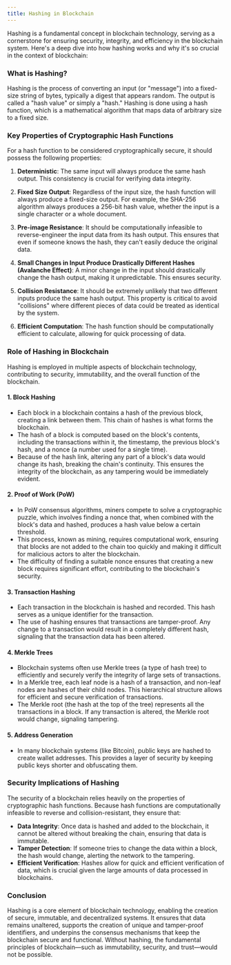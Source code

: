 ```yaml
---
title: Hashing in Blockchain
---
```

Hashing is a fundamental concept in blockchain technology, serving as a cornerstone for ensuring security, integrity, and efficiency in the blockchain system. Here's a deep dive into how hashing works and why it's so crucial in the context of blockchain:
### What is Hashing?

Hashing is the process of converting an input (or "message") into a fixed-size string of bytes, typically a digest that appears random. The output is called a "hash value" or simply a "hash." Hashing is done using a hash function, which is a mathematical algorithm that maps data of arbitrary size to a fixed size.

### Key Properties of Cryptographic Hash Functions

For a hash function to be considered cryptographically secure, it should possess the following properties:

1. **Deterministic**: The same input will always produce the same hash output. This consistency is crucial for verifying data integrity.

2. **Fixed Size Output**: Regardless of the input size, the hash function will always produce a fixed-size output. For example, the SHA-256 algorithm always produces a 256-bit hash value, whether the input is a single character or a whole document.

3. **Pre-image Resistance**: It should be computationally infeasible to reverse-engineer the input data from its hash output. This ensures that even if someone knows the hash, they can't easily deduce the original data.

4. **Small Changes in Input Produce Drastically Different Hashes (Avalanche Effect)**: A minor change in the input should drastically change the hash output, making it unpredictable. This ensures security.

5. **Collision Resistance**: It should be extremely unlikely that two different inputs produce the same hash output. This property is critical to avoid "collisions" where different pieces of data could be treated as identical by the system.

6. **Efficient Computation**: The hash function should be computationally efficient to calculate, allowing for quick processing of data.

### Role of Hashing in Blockchain

Hashing is employed in multiple aspects of blockchain technology, contributing to security, immutability, and the overall function of the blockchain.

#### 1. **Block Hashing**
   - Each block in a blockchain contains a hash of the previous block, creating a link between them. This chain of hashes is what forms the blockchain.
   - The hash of a block is computed based on the block's contents, including the transactions within it, the timestamp, the previous block's hash, and a nonce (a number used for a single time).
   - Because of the hash link, altering any part of a block's data would change its hash, breaking the chain's continuity. This ensures the integrity of the blockchain, as any tampering would be immediately evident.

#### 2. **Proof of Work (PoW)**
   - In PoW consensus algorithms, miners compete to solve a cryptographic puzzle, which involves finding a nonce that, when combined with the block's data and hashed, produces a hash value below a certain threshold.
   - This process, known as mining, requires computational work, ensuring that blocks are not added to the chain too quickly and making it difficult for malicious actors to alter the blockchain.
   - The difficulty of finding a suitable nonce ensures that creating a new block requires significant effort, contributing to the blockchain's security.

#### 3. **Transaction Hashing**
   - Each transaction in the blockchain is hashed and recorded. This hash serves as a unique identifier for the transaction.
   - The use of hashing ensures that transactions are tamper-proof. Any change to a transaction would result in a completely different hash, signaling that the transaction data has been altered.

#### 4. **Merkle Trees**
   - Blockchain systems often use Merkle trees (a type of hash tree) to efficiently and securely verify the integrity of large sets of transactions.
   - In a Merkle tree, each leaf node is a hash of a transaction, and non-leaf nodes are hashes of their child nodes. This hierarchical structure allows for efficient and secure verification of transactions.
   - The Merkle root (the hash at the top of the tree) represents all the transactions in a block. If any transaction is altered, the Merkle root would change, signaling tampering.

#### 5. **Address Generation**
   - In many blockchain systems (like Bitcoin), public keys are hashed to create wallet addresses. This provides a layer of security by keeping public keys shorter and obfuscating them.

### Security Implications of Hashing

The security of a blockchain relies heavily on the properties of cryptographic hash functions. Because hash functions are computationally infeasible to reverse and collision-resistant, they ensure that:

- **Data Integrity**: Once data is hashed and added to the blockchain, it cannot be altered without breaking the chain, ensuring that data is immutable.
- **Tamper Detection**: If someone tries to change the data within a block, the hash would change, alerting the network to the tampering.
- **Efficient Verification**: Hashes allow for quick and efficient verification of data, which is crucial given the large amounts of data processed in blockchains.

### Conclusion

Hashing is a core element of blockchain technology, enabling the creation of secure, immutable, and decentralized systems. It ensures that data remains unaltered, supports the creation of unique and tamper-proof identifiers, and underpins the consensus mechanisms that keep the blockchain secure and functional. Without hashing, the fundamental principles of blockchain—such as immutability, security, and trust—would not be possible.